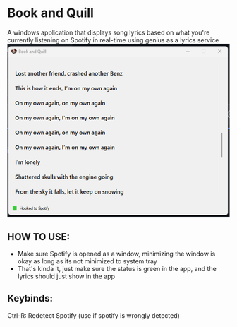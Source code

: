 # Book and Quill
A windows application that displays song lyrics based on what you're currently listening on Spotify in real-time using genius as a lyrics service
![App image](https://raw.githubusercontent.com/Aeroshide/Book-and-Quill/master/Screenshot_6073.png)

## HOW TO USE:
- Make sure Spotify is opened as a window, minimizing the window is okay as long as its not minimized to system tray
- That's kinda it, just make sure the status is green in the app, and the lyrics should just show in the app

## Keybinds:
Ctrl-R: Redetect Spotify (use if spotify is wrongly detected)


